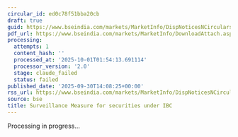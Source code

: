 ```yaml
---
circular_id: ed0c78f51bba20cb
draft: true
guid: https://www.bseindia.com/markets/MarketInfo/DispNoticesNCirculars.aspx?Noticeid={C37A95EA-32CD-43BB-9940-E4F160060093}&noticeno=20250930-77&dt=09/30/2025&icount=77&totcount=114&flag=0
pdf_url: https://www.bseindia.com/markets/MarketInfo/DownloadAttach.aspx?id=20250930-77&attachedId=8d52b776-ebcd-4b02-a063-d426b1a8938c
processing:
  attempts: 1
  content_hash: ''
  processed_at: '2025-10-01T01:54:13.691114'
  processor_version: '2.0'
  stage: claude_failed
  status: failed
published_date: '2025-09-30T14:08:25+00:00'
rss_url: https://www.bseindia.com/markets/MarketInfo/DispNoticesNCirculars.aspx?Noticeid={C37A95EA-32CD-43BB-9940-E4F160060093}&noticeno=20250930-77&dt=09/30/2025&icount=77&totcount=114&flag=0
source: bse
title: Surveillance Measure for securities under IBC
---
```


Processing in progress...